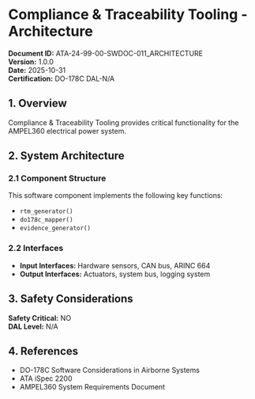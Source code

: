 # Compliance & Traceability Tooling - Architecture

**Document ID:** ATA-24-99-00-SWDOC-011_ARCHITECTURE  
**Version:** 1.0.0  
**Date:** 2025-10-31  
**Certification:** DO-178C DAL-N/A

## 1. Overview

Compliance & Traceability Tooling provides critical functionality for the AMPEL360 electrical power system.

## 2. System Architecture

### 2.1 Component Structure

This software component implements the following key functions:

- `rtm_generator()`
- `do178c_mapper()`
- `evidence_generator()`

### 2.2 Interfaces

- **Input Interfaces:** Hardware sensors, CAN bus, ARINC 664
- **Output Interfaces:** Actuators, system bus, logging system

## 3. Safety Considerations

**Safety Critical:** NO  
**DAL Level:** N/A

## 4. References

- DO-178C Software Considerations in Airborne Systems
- ATA iSpec 2200
- AMPEL360 System Requirements Document
